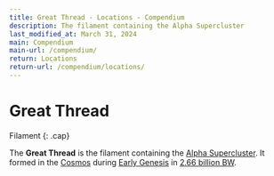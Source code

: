 ```yaml
---
title: Great Thread - Locations - Compendium
description: The filament containing the Alpha Supercluster
last_modified_at: March 31, 2024
main: Compendium
main-url: /compendium/
return: Locations
return-url: /compendium/locations/
---
```


# Great Thread
Filament
{: .cap}

The **Great Thread** is the filament containing the [Alpha Supercluster](/compendium/locations/alpha-supercluster/). It formed in the [Cosmos](/compendium/locations/cosmos/) during [Early Genesis](/compendium/events/genesis/#early-genesis) in [2.66 billion BW](/compendium/events/genesis/#266-billion-bw).